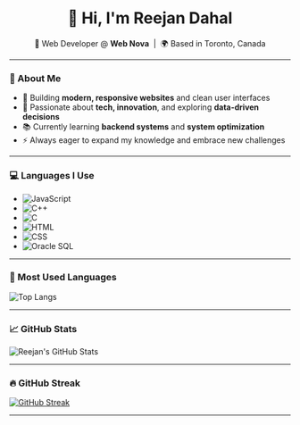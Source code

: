 <h1 align="center">👋 Hi, I'm Reejan Dahal</h1>

<p align="center">
  🚀 Web Developer @ <strong>Web Nova</strong> &nbsp;|&nbsp; 🌍 Based in Toronto, Canada  
</p>

---

### 💼 About Me

- 🔧 Building **modern, responsive websites** and clean user interfaces  
- 🎯 Passionate about **tech, innovation**, and exploring **data-driven decisions**  
- 📚 Currently learning **backend systems** and **system optimization**  
- ⚡ Always eager to expand my knowledge and embrace new challenges  

---

### 💻 Languages I Use

- ![JavaScript](https://img.shields.io/badge/-JavaScript-F7DF1E?logo=javascript&logoColor=black)
- ![C++](https://img.shields.io/badge/-C++-00599C?logo=c%2b%2b&logoColor=white)
- ![C](https://img.shields.io/badge/-C-00599C?logo=c&logoColor=white)
- ![HTML](https://img.shields.io/badge/-HTML-E34F26?logo=html5&logoColor=white)
- ![CSS](https://img.shields.io/badge/-CSS-1572B6?logo=css3&logoColor=white)
- ![Oracle SQL](https://img.shields.io/badge/-Oracle%20SQL-F80000?logo=oracle&logoColor=white)

---

### 🌱 Most Used Languages

![Top Langs](https://github-readme-stats.vercel.app/api/top-langs/?username=reejan.dev&layout=compact&theme=tokyonight)

---

### 📈 GitHub Stats

![Reejan's GitHub Stats](https://github-readme-stats.vercel.app/api?username=reejan.dev&show_icons=true&theme=tokyonight)

---

### 🔥 GitHub Streak

[![GitHub Streak](https://streak-stats.demolab.com?user=reejan.dev&theme=tokyonight&date_format=j%20M%5B%20Y%5D)](https://git.io/streak-stats)

---
